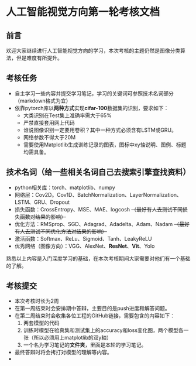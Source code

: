 # 人工智能视觉方向第一轮考核文档
## 前言
欢迎大家继续进行人工智能视觉方向的学习，本次考核的主题仍然是图像分类算法，但是难度有所提升。
## 考核任务
* 自主学习一些内容并提交学习笔记，学习的关键词可参照技术名词部分（markdown格式为宜）
* 依靠pytorch库以**两种方式**实现**cifar-100**数据集的识别，要求如下：
  * 大类识别在Test集上准确率需大于65%
  * 严禁直接套用网上代码
  * 谁说图像识别一定要用卷积？其中一种方式必须含有LSTM或GRU。
  * 网络参数不得大于20M
  * 需要使用Matplotlib生成训练记录的图表，图标中xy轴说明、图例、标题均需具备。

## 技术名词（给一些相关名词自己去搜索引擎查找资料）
* python相关库：torch、matplotlib、numpy
* 网络层：Cov2D。Cov1D、BatchNormalization、LayerNormalization、LSTM、GRU、Dropout
* 损失函数：CrossEntropy、MSE、MAE、logcosh ~~（最好有人去测试不同损失函数对结果的影响）~~
* 优化方法：RMSprop、SGD、Adagrad、Adadelta、Adam、Nadam ~~（最好有人去测试不同优化方法对结果的影响）~~
* 激活函数：Softmax、ReLu、Sigmoid、Tanh、LeakyReLU
* 优秀网络（图像方向）：VGG、AlexNet、**ResNet**、**Vit**、Yolo

熟悉以上内容是入门深度学习的基础，在本次考核期间大家需要对他们有一个基础的了解。
## 考核提交
* 本次考核时长为2周
* 在第一周结束时会安排期中答辩，主要目的是push进度和解答问题。
* 在第二周结束时会收集各位工程的GitHub链接，需要包含的内容如下：
  1. 两套模型的代码
  2. 训练时模型在验真集和测试集上的accuracy和loss变化图，两个模型各一张（所以必须用上matplotlib的双y轴）
  3. 一个名为学习笔记的**文件夹**，里面是本轮的学习笔记。
* 最终答辩时将会拷打对模型的理解等内容。
* 